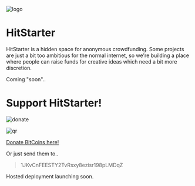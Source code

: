 ![logo](http://i.imgur.com/3MLMXfI.png)

HitStarter
==========

 HitStarter is a hidden space for anonymous crowdfunding. Some projects are just a bit too ambitious for the normal
 internet, so we're building a place where people can raise funds for creative ideas which need a bit more discretion.

 Coming "soon"..

# Support HitStarter!

![donate](http://i.imgur.com/FX1NBgT.png)

![qr](http://i.imgur.com/ugFaf22.png)

[Donate BitCoins here!](https://coinbase.com/checkouts/0215a35080d1c331b12eb76ddd018380)

Or just send them to..
>    1JKvCnFEESTY2TvRsxy8ezisr198pLMDqZ

Hosted deployment launching soon.
